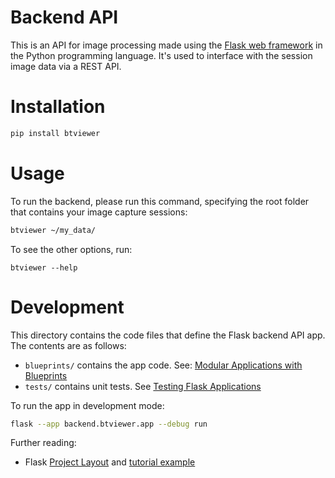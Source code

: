 # Backend API

This is an API for image processing made using the [Flask web framework](https://flask.palletsprojects.com/en/3.0.x/) in the Python programming language. It's used to interface with the session image data via a REST API.

# Installation

```bash
pip install btviewer
```

# Usage

To run the backend, please run this command, specifying the root folder that contains your image capture sessions:

```bash
btviewer ~/my_data/
```

To see the other options, run:

```
btviewer --help
```

# Development

This directory contains the code files that define the Flask backend API app. The contents are as follows:

- `blueprints/` contains the app code. See: [Modular Applications with Blueprints](https://flask.palletsprojects.com/en/2.3.x/blueprints/)
- `tests/`  contains unit tests. See [Testing Flask Applications](https://flask.palletsprojects.com/en/3.0.x/testing/)

To run the app in development mode:

```bash
flask --app backend.btviewer.app --debug run
```

Further reading:

- Flask [Project Layout](https://flask.palletsprojects.com/en/2.3.x/tutorial/layout/) and [tutorial example](https://github.com/pallets/flask/tree/3.0.2/examples/tutorial)
